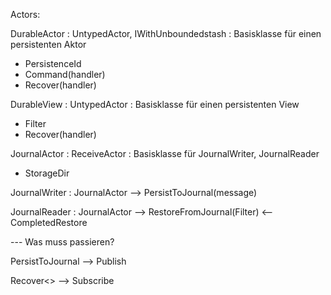 Actors:

DurableActor : UntypedActor, IWithUnboundedstash
 : Basisklasse für einen persistenten Aktor
 - PersistenceId
 - Command<Class>(handler)
 - Recover<Class>(handler)


DurableView : UntypedActor
 : Basisklasse für einen persistenten View
 - Filter
 - Recover<Class>(handler)


JournalActor : ReceiveActor
 : Basisklasse für JournalWriter, JournalReader
 - StorageDir


JournalWriter : JournalActor
 --> PersistToJournal(message)


JournalReader : JournalActor
 --> RestoreFromJournal(Filter)
 <-- CompletedRestore



--- Was muss passieren?

PersistToJournal --> Publish

Recover<> --> Subscribe
